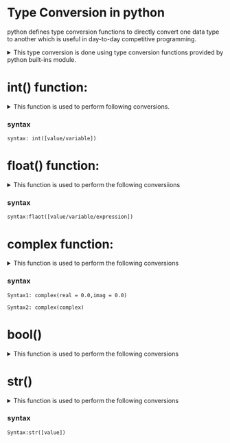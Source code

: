 # Type Conversion in python

python defines type conversion functions to directly convert one data type to another which is useful in day-to-day competitive programming.

<details>
  <summary>This type conversion is done using type conversion functions provided by python built-ins module.</summary>

`1. int()`

`2. float()`

`3. complex()`

`4. bool()`

`5. str()`

</details>

# int() function:

<details>
  <summary>This function is used to perform following conversions.</summary>

`int to int`

`float to int`

`bool to int`

`string to int`
</details>

### syntax

```
syntax: int([value/variable])
```

# float() function:

<details>
  <summary>This function is used to perform the following conversiions</summary>

`1. float to float`

`2. int to float`

`3. bool to float`

`4. string to float`

</details>

### syntax

```
syntax:flaot([value/variable/expression])

```

# complex function:

<details>
  <summary>This function is used to perform the following conversions</summary>

`1.	Complex to complex`

`2.	Int to complex`

`3.	Float to complex`

`4.	Bool to complex`

`5.	String to complex`

</details>

### syntax

```
Syntax1: complex(real = 0.0,imag = 0.0)

Syntax2: complex(complex)
```

# bool()

<details>
  <summary>This function is used to perform the following conversions</summary>

`1.	Bool to bool`

`2.	Int to bool`

`3.	Float to bool`

`4.	Complex to bool`

`5.	Str to bool`

</details>

# str()

<details>
  <summary>This function is used to perform the following conversions</summary>

`1.	Str to str`

`2.	Int to str`

`3.	Float to str`

`4.	Complex to str`

`5.	Bool to string`

</details>

### syntax

```
Syntax:str([value])
```
